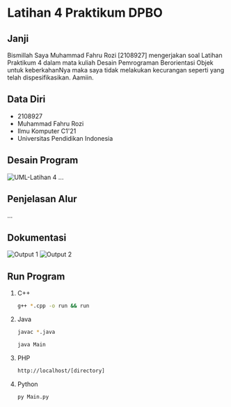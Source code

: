 # Latihan 4 Praktikum DPBO

## Janji

Bismillah Saya Muhammad Fahru Rozi [2108927] mengerjakan soal Latihan Praktikum 4 dalam mata kuliah Desain Pemrograman Berorientasi Objek untuk keberkahanNya maka saya tidak melakukan kecurangan seperti yang telah dispesifikasikan. Aamiin.

## Data Diri

- 2108927
- Muhammad Fahru Rozi
- Ilmu Komputer C1'21
- Universitas Pendidikan Indonesia

## Desain Program

![UML-Latihan 4](https://user-images.githubusercontent.com/59097913/223089919-0aabdc85-a52b-478b-942e-a5f0abad2a59.jpg)
...

## Penjelasan Alur

...

## Dokumentasi

![Output 1](https://user-images.githubusercontent.com/59097913/223091634-b2aa0ea9-6634-4b75-9575-4ce55a9e5dce.png)
![Output 2](https://user-images.githubusercontent.com/59097913/223091627-22056788-c2e6-497f-aa2d-2aa5f67342dd.png)

## Run Program

1. C++

   ```sh
   g++ *.cpp -o run && run
   ```

2. Java

   ```sh
   javac *.java
   ```
   
   ```sh
   java Main
   ```

3. PHP

   ```sh
   http://localhost/[directory]
   ```

4. Python

   ```sh
   py Main.py
   ```
